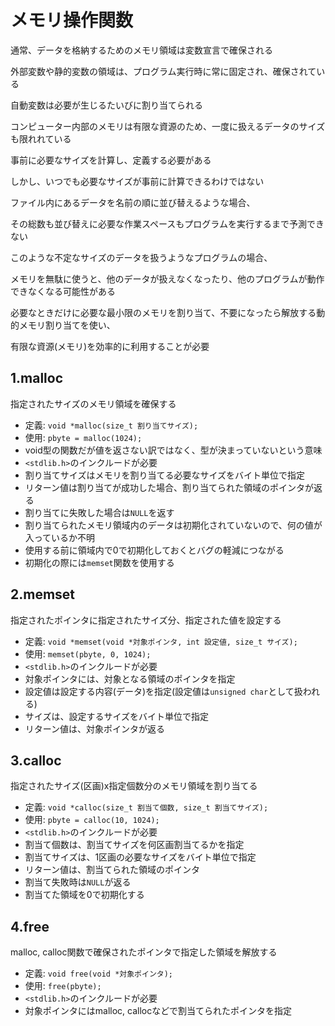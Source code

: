# メモリ操作関数
通常、データを格納するためのメモリ領域は変数宣言で確保される

外部変数や静的変数の領域は、プログラム実行時に常に固定され、確保されている

自動変数は必要が生じるたいびに割り当てられる

コンピューター内部のメモリは有限な資源のため、一度に扱えるデータのサイズも限れれている

事前に必要なサイズを計算し、定義する必要がある

しかし、いつでも必要なサイズが事前に計算できるわけではない

ファイル内にあるデータを名前の順に並び替えるような場合、

その総数も並び替えに必要な作業スペースもプログラムを実行するまで予測できない

このような不定なサイズのデータを扱うようなプログラムの場合、

メモリを無駄に使うと、他のデータが扱えなくなったり、他のプログラムが動作できなくなる可能性がある

必要なときだけに必要な最小限のメモリを割り当て、不要になったら解放する動的メモリ割り当てを使い、

有限な資源(メモリ)を効率的に利用することが必要

## 1.malloc
指定されたサイズのメモリ領域を確保する
- 定義: `void *malloc(size_t 割り当てサイズ);`
- 使用: `pbyte = malloc(1024);`
- void型の関数だが値を返さない訳ではなく、型が決まっていないという意味
- `<stdlib.h>`のインクルードが必要
- 割り当てサイズはメモリを割り当てる必要なサイズをバイト単位で指定
- リターン値は割り当てが成功した場合、割り当てられた領域のポインタが返る
- 割り当てに失敗した場合は`NULL`を返す
- 割り当てられたメモリ領域内のデータは初期化されていないので、何の値が入っているか不明
- 使用する前に領域内で0で初期化しておくとバグの軽減につながる
- 初期化の際には`memset`関数を使用する

## 2.memset
指定されたポインタに指定されたサイズ分、指定された値を設定する
- 定義: `void *memset(void *対象ポインタ, int 設定値, size_t サイズ);`
- 使用: `memset(pbyte, 0, 1024);`
- `<stdlib.h>`のインクルードが必要
- 対象ポインタには、対象となる領域のポインタを指定
- 設定値は設定する内容(データ)を指定(設定値は`unsigned char`として扱われる)
- サイズは、設定するサイズをバイト単位で指定
- リターン値は、対象ポインタが返る

## 3.calloc
指定されたサイズ(区画)x指定個数分のメモリ領域を割り当てる
- 定義: `void *calloc(size_t 割当て個数, size_t 割当てサイズ);`
- 使用: `pbyte = calloc(10, 1024);`
- `<stdlib.h>`のインクルードが必要
- 割当て個数は、割当てサイズを何区画割当てるかを指定
- 割当てサイズは、1区画の必要なサイズをバイト単位で指定
- リターン値は、割当てられた領域のポインタ
- 割当て失敗時は`NULL`が返る
- 割当てた領域を0で初期化する

## 4.free
malloc, calloc関数で確保されたポインタで指定した領域を解放する
- 定義: `void free(void *対象ポインタ);`
- 使用: `free(pbyte);`
- `<stdlib.h>`のインクルードが必要
- 対象ポインタにはmalloc, callocなどで割当てられたポインタを指定


